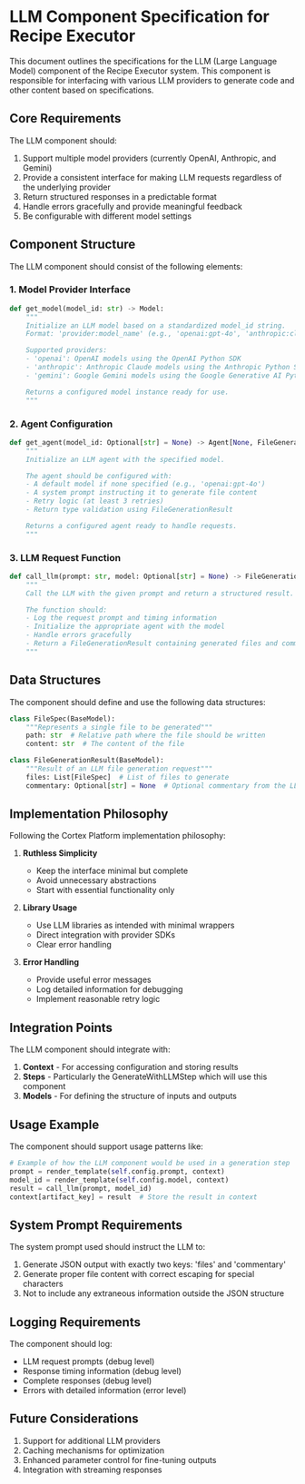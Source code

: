 # LLM Component Specification for Recipe Executor

This document outlines the specifications for the LLM (Large Language Model) component of the Recipe Executor system. This component is responsible for interfacing with various LLM providers to generate code and other content based on specifications.

## Core Requirements

The LLM component should:

1. Support multiple model providers (currently OpenAI, Anthropic, and Gemini)
2. Provide a consistent interface for making LLM requests regardless of the underlying provider
3. Return structured responses in a predictable format
4. Handle errors gracefully and provide meaningful feedback
5. Be configurable with different model settings

## Component Structure

The LLM component should consist of the following elements:

### 1. Model Provider Interface

```python
def get_model(model_id: str) -> Model:
    """
    Initialize an LLM model based on a standardized model_id string.
    Format: 'provider:model_name' (e.g., 'openai:gpt-4o', 'anthropic:claude-3-opus')

    Supported providers:
    - 'openai': OpenAI models using the OpenAI Python SDK
    - 'anthropic': Anthropic Claude models using the Anthropic Python SDK
    - 'gemini': Google Gemini models using the Google Generative AI Python SDK

    Returns a configured model instance ready for use.
    """
```

### 2. Agent Configuration

```python
def get_agent(model_id: Optional[str] = None) -> Agent[None, FileGenerationResult]:
    """
    Initialize an LLM agent with the specified model.

    The agent should be configured with:
    - A default model if none specified (e.g., 'openai:gpt-4o')
    - A system prompt instructing it to generate file content
    - Retry logic (at least 3 retries)
    - Return type validation using FileGenerationResult

    Returns a configured agent ready to handle requests.
    """
```

### 3. LLM Request Function

```python
def call_llm(prompt: str, model: Optional[str] = None) -> FileGenerationResult:
    """
    Call the LLM with the given prompt and return a structured result.

    The function should:
    - Log the request prompt and timing information
    - Initialize the appropriate agent with the model
    - Handle errors gracefully
    - Return a FileGenerationResult containing generated files and commentary
    """
```

## Data Structures

The component should define and use the following data structures:

```python
class FileSpec(BaseModel):
    """Represents a single file to be generated"""
    path: str  # Relative path where the file should be written
    content: str  # The content of the file

class FileGenerationResult(BaseModel):
    """Result of an LLM file generation request"""
    files: List[FileSpec]  # List of files to generate
    commentary: Optional[str] = None  # Optional commentary from the LLM
```

## Implementation Philosophy

Following the Cortex Platform implementation philosophy:

1. **Ruthless Simplicity**

   - Keep the interface minimal but complete
   - Avoid unnecessary abstractions
   - Start with essential functionality only

2. **Library Usage**

   - Use LLM libraries as intended with minimal wrappers
   - Direct integration with provider SDKs
   - Clear error handling

3. **Error Handling**
   - Provide useful error messages
   - Log detailed information for debugging
   - Implement reasonable retry logic

## Integration Points

The LLM component should integrate with:

1. **Context** - For accessing configuration and storing results
2. **Steps** - Particularly the GenerateWithLLMStep which will use this component
3. **Models** - For defining the structure of inputs and outputs

## Usage Example

The component should support usage patterns like:

```python
# Example of how the LLM component would be used in a generation step
prompt = render_template(self.config.prompt, context)
model_id = render_template(self.config.model, context)
result = call_llm(prompt, model_id)
context[artifact_key] = result  # Store the result in context
```

## System Prompt Requirements

The system prompt used should instruct the LLM to:

1. Generate JSON output with exactly two keys: 'files' and 'commentary'
2. Generate proper file content with correct escaping for special characters
3. Not to include any extraneous information outside the JSON structure

## Logging Requirements

The component should log:

- LLM request prompts (debug level)
- Response timing information (debug level)
- Complete responses (debug level)
- Errors with detailed information (error level)

## Future Considerations

1. Support for additional LLM providers
2. Caching mechanisms for optimization
3. Enhanced parameter control for fine-tuning outputs
4. Integration with streaming responses
